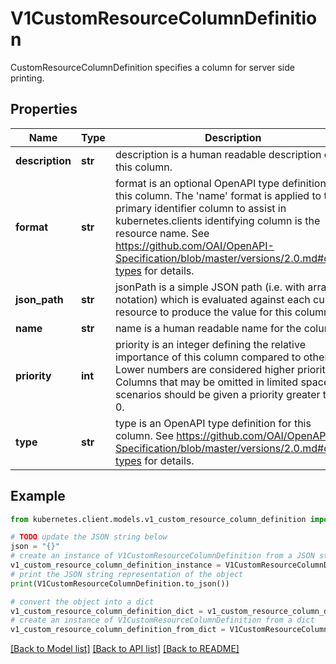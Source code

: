 # V1CustomResourceColumnDefinition

CustomResourceColumnDefinition specifies a column for server side printing.

## Properties

Name | Type | Description | Notes
------------ | ------------- | ------------- | -------------
**description** | **str** | description is a human readable description of this column. | [optional] 
**format** | **str** | format is an optional OpenAPI type definition for this column. The &#39;name&#39; format is applied to the primary identifier column to assist in kubernetes.clients identifying column is the resource name. See https://github.com/OAI/OpenAPI-Specification/blob/master/versions/2.0.md#data-types for details. | [optional] 
**json_path** | **str** | jsonPath is a simple JSON path (i.e. with array notation) which is evaluated against each custom resource to produce the value for this column. | 
**name** | **str** | name is a human readable name for the column. | 
**priority** | **int** | priority is an integer defining the relative importance of this column compared to others. Lower numbers are considered higher priority. Columns that may be omitted in limited space scenarios should be given a priority greater than 0. | [optional] 
**type** | **str** | type is an OpenAPI type definition for this column. See https://github.com/OAI/OpenAPI-Specification/blob/master/versions/2.0.md#data-types for details. | 

## Example

```python
from kubernetes.client.models.v1_custom_resource_column_definition import V1CustomResourceColumnDefinition

# TODO update the JSON string below
json = "{}"
# create an instance of V1CustomResourceColumnDefinition from a JSON string
v1_custom_resource_column_definition_instance = V1CustomResourceColumnDefinition.from_json(json)
# print the JSON string representation of the object
print(V1CustomResourceColumnDefinition.to_json())

# convert the object into a dict
v1_custom_resource_column_definition_dict = v1_custom_resource_column_definition_instance.to_dict()
# create an instance of V1CustomResourceColumnDefinition from a dict
v1_custom_resource_column_definition_from_dict = V1CustomResourceColumnDefinition.from_dict(v1_custom_resource_column_definition_dict)
```
[[Back to Model list]](../README.md#documentation-for-models) [[Back to API list]](../README.md#documentation-for-api-endpoints) [[Back to README]](../README.md)


